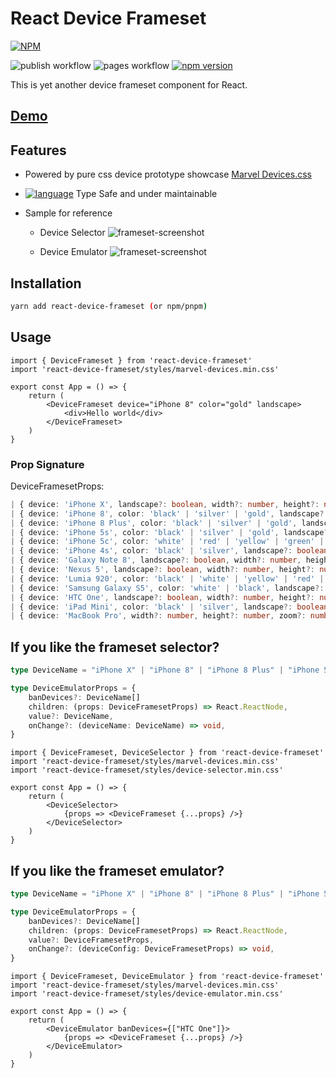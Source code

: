 # React Device Frameset

[![NPM](https://nodei.co/npm/react-device-frameset.png?downloads=true&downloadRank=true&stars=true)](https://nodei.co/npm/react-device-frameset/)

![publish workflow](https://github.com/zheeeng/react-device-frameset/actions/workflows/publish.yml/badge.svg)
![pages workflow](https://github.com/zheeeng/react-device-frameset/actions/workflows/pages.yml/badge.svg)
[![npm version](https://img.shields.io/npm/v/react-device-frameset.svg)](https://www.npmjs.com/package/react-device-frameset)

This is yet another device frameset component for React.

## [Demo](https://react-device-frameset.zheeeng.me)

## Features

* Powered by pure css device prototype showcase [Marvel Devices.css](http://marvelapp.github.io/devices.css/)
* [![language](https://img.shields.io/badge/%3C%2F%3E-TypeScript-blue.svg)](http://typescriptlang.org/) Type Safe and under maintainable
* Sample for reference

  * Device Selector
![frameset-screenshot](https://user-images.githubusercontent.com/1303154/120062053-a58a6200-c092-11eb-9fec-fa0dd3609645.png)

  * Device Emulator
![frameset-screenshot](https://user-images.githubusercontent.com/1303154/132490604-f6d05da8-835d-437f-9b10-5ffec76e661f.png)

## Installation

```bash
yarn add react-device-frameset (or npm/pnpm)
```

## Usage

```tsx
import { DeviceFrameset } from 'react-device-frameset'
import 'react-device-frameset/styles/marvel-devices.min.css'

export const App = () => {
    return (
        <DeviceFrameset device="iPhone 8" color="gold" landscape>
            <div>Hello world</div>
        </DeviceFrameset>
    )
}
```

### Prop Signature

DeviceFramesetProps:

```ts (signature)
| { device: 'iPhone X', landscape?: boolean, width?: number, height?: number, zoom?: number }
| { device: 'iPhone 8', color: 'black' | 'silver' | 'gold', landscape?: boolean, width?: number, height?: number, zoom?: number }
| { device: 'iPhone 8 Plus', color: 'black' | 'silver' | 'gold', landscape?: boolean, width?: number, height?: number, zoom?: number }
| { device: 'iPhone 5s', color: 'black' | 'silver' | 'gold', landscape?: boolean, width?: number, height?: number, zoom?: number }
| { device: 'iPhone 5c', color: 'white' | 'red' | 'yellow' | 'green' | 'blue', landscape?: boolean, width?: number, height?: number, zoom?: number }
| { device: 'iPhone 4s', color: 'black' | 'silver', landscape?: boolean, width?: number, height?: number, zoom?: number }
| { device: 'Galaxy Note 8', landscape?: boolean, width?: number, height?: number, zoom?: number }
| { device: 'Nexus 5', landscape?: boolean, width?: number, height?: number, zoom?: number }
| { device: 'Lumia 920', color: 'black' | 'white' | 'yellow' | 'red' | 'blue', landscape?: boolean, width?: number, height?: number, zoom?: number }
| { device: 'Samsung Galaxy S5', color: 'white' | 'black', landscape?: boolean, width?: number, height?: number, zoom?: number }
| { device: 'HTC One', landscape?: boolean, width?: number, height?: number, zoom?: number }
| { device: 'iPad Mini', color: 'black' | 'silver', landscape?: boolean, width?: number, height?: number, zoom?: number }
| { device: 'MacBook Pro', width?: number, height?: number, zoom?: number }
```

## If you like the frameset selector?

```ts (signature)
type DeviceName = "iPhone X" | "iPhone 8" | "iPhone 8 Plus" | "iPhone 5s" | "iPhone 5c" | "iPhone 4s" | "Galaxy Note 8" | "Nexus 5" | "Lumia 920" | "Samsung Galaxy S5" | "HTC One" | "iPad Mini" | "MacBook Pro"

type DeviceEmulatorProps = {
    banDevices?: DeviceName[]
    children: (props: DeviceFramesetProps) => React.ReactNode,
    value?: DeviceName,
    onChange?: (deviceName: DeviceName) => void, 
}
```

```tsx
import { DeviceFrameset, DeviceSelector } from 'react-device-frameset'
import 'react-device-frameset/styles/marvel-devices.min.css'
import 'react-device-frameset/styles/device-selector.min.css'

export const App = () => {
    return (
        <DeviceSelector>
            {props => <DeviceFrameset {...props} />}
        </DeviceSelector>
    )
}
```

## If you like the frameset emulator?

```ts (signature)
type DeviceName = "iPhone X" | "iPhone 8" | "iPhone 8 Plus" | "iPhone 5s" | "iPhone 5c" | "iPhone 4s" | "Galaxy Note 8" | "Nexus 5" | "Lumia 920" | "Samsung Galaxy S5" | "HTC One" | "iPad Mini" | "MacBook Pro"

type DeviceEmulatorProps = {
    banDevices?: DeviceName[]
    children: (props: DeviceFramesetProps) => React.ReactNode,
    value?: DeviceFramesetProps,
    onChange?: (deviceConfig: DeviceFramesetProps) => void, 
}
```

```tsx
import { DeviceFrameset, DeviceEmulator } from 'react-device-frameset'
import 'react-device-frameset/styles/marvel-devices.min.css'
import 'react-device-frameset/styles/device-emulator.min.css'

export const App = () => {
    return (
        <DeviceEmulator banDevices={["HTC One"]}>
            {props => <DeviceFrameset {...props} />}
        </DeviceEmulator>
    )
}
```
